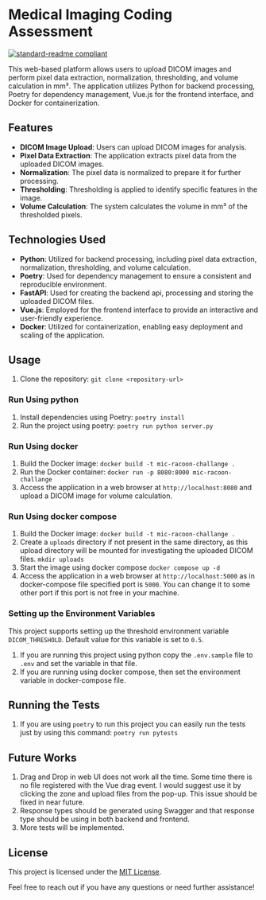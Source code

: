 # Medical Imaging Coding Assessment
[![standard-readme compliant](https://img.shields.io/badge/poetry-vue_js-blue)](https://github.com/06rajesh)


This web-based platform allows users to upload DICOM images and perform pixel data extraction, normalization, thresholding, and volume calculation in mm³. The application utilizes Python for backend processing, Poetry for dependency management, Vue.js for the frontend interface, and Docker for containerization.

## Features
- **DICOM Image Upload**: Users can upload DICOM images for analysis.
- **Pixel Data Extraction**: The application extracts pixel data from the uploaded DICOM images.
- **Normalization**: The pixel data is normalized to prepare it for further processing.
- **Thresholding**: Thresholding is applied to identify specific features in the image.
- **Volume Calculation**: The system calculates the volume in mm³ of the thresholded pixels.

## Technologies Used
- **Python**: Utilized for backend processing, including pixel data extraction, normalization, thresholding, and volume calculation.
- **Poetry**: Used for dependency management to ensure a consistent and reproducible environment.
- **FastAPI**: Used for creating the backend api, processing and storing the uploaded DICOM files.
- **Vue.js**: Employed for the frontend interface to provide an interactive and user-friendly experience.
- **Docker**: Utilized for containerization, enabling easy deployment and scaling of the application.

## Usage
1. Clone the repository: `git clone <repository-url>`
### Run Using python
1. Install dependencies using Poetry: `poetry install`
2. Run the project using poetry: `poetry run python server.py`
### Run Using docker
1. Build the Docker image: `docker build -t mic-racoon-challange .`
2. Run the Docker container: `docker run -p 8080:8000 mic-racoon-challange`
3. Access the application in a web browser at `http://localhost:8080` and upload a DICOM image for volume calculation.
### Run Using docker compose
1. Build the Docker image: `docker build -t mic-racoon-challange .`
2. Create a `uploads` directory if not present in the same directory, as this upload directory will be mounted for investigating the uploaded DICOM files. `mkdir uploads`
3. Start the image using docker compose `docker compose up -d`
4. Access the application in a web browser at `http://localhost:5000` as in docker-compose file specified port is `5000`. You can change it to some other port if this port is not free in your machine.
### Setting up the Environment Variables
This project supports setting up the threshold environment variable `DICOM_THRESHOLD`. Default value for this variable is set to `0.5`.
1. If you are running this project using python copy the `.env.sample` file to `.env` and set the variable in that file.
2. If you are running using docker compose, then set the environment variable in docker-compose file.

## Running the Tests
1. If you are using `poetry` to run this project you can easily run the tests just by using this command: `poetry run pytests`

## Future Works
1. Drag and Drop in web UI does not work all the time. Some time there is no file registered with the Vue drag event. I would suggest use it by clicking the zone and upload files from the pop-up. This issue should be fixed in near future.
2. Response types should be generated using Swagger and that response type should be using in both backend and frontend.
3. More tests will be implemented.

## License
This project is licensed under the [MIT License](LICENSE).

Feel free to reach out if you have any questions or need further assistance!
